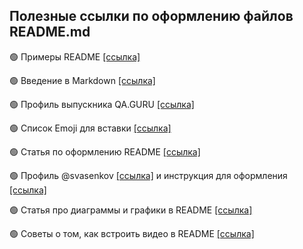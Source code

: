 ## Полезные ссылки по оформлению файлов README.md

:green_circle: Примеры README [[ссылка]](https://github.com/matiassingers/awesome-readme)   

:green_circle: Введение в Markdown [[ссылка]](https://docs.github.com/en/get-started/writing-on-github/getting-started-with-writing-and-formatting-on-github/basic-writing-and-formatting-syntax)   

:green_circle: Профиль выпускника QA.GURU [[ссылка]](https://github.com/ElenaSkorobodilova)  

:green_circle: Список Emoji для вставки [[ссылка]](https://github.com/ikatyang/emoji-cheat-sheet/blob/master/README.md)  

:green_circle: Статья по оформлению README [[ссылка]](https://habr.com/ru/post/649363/)  

:green_circle: Профиль @svasenkov [[ссылка]](https://github.com/svasenkov) и инструкция для оформления [[ссылка]](https://github.com/anuraghazra/github-readme-stats)  

:green_circle: Статья про диаграммы и графики в README [[ссылка]](https://habr.com/ru/post/652867/)    

:green_circle: Советы о том, как встроить видео в README [[ссылка]](https://stackoverflow.com/questions/4279611/how-to-embed-a-video-into-github-readme-md)   
  
